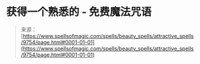 <!--yml

category: 未分类

date: 2024-06-12 18:46:09

-->

# 获得一个熟悉的 - 免费魔法咒语

> 来源：[https://www.spellsofmagic.com/spells/beauty_spells/attractive_spells/9754/page.html#0001-01-01](https://www.spellsofmagic.com/spells/beauty_spells/attractive_spells/9754/page.html#0001-01-01)
